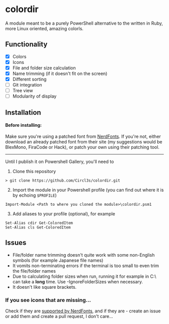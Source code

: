 # colordir
A module meant to be a purely PowerShell alternative to the written in Ruby, more Linux oriented, amazing colorls.

## Functionality
- [x] Colors
- [x] Icons
- [x] File and folder size calculation
- [x] Name trimming (if it doesn't fit on the screen)
- [x] Different sorting
- [ ] Git integration
- [ ] Tree view
- [ ] Modularity of display

## Installation
#### Before installing:

Make sure you're using a patched font from [NerdFonts](https://www.nerdfonts.com/). If you're not, either download an already patched font from their site (my suggestions would be BlexMono, FiraCode or Hack), or patch your own using their patching tool.
***
Until I publish it on Powershell Gallery, you'll need to
1. Clone this repository 
  ```
  > git clone https://github.com/Circl3s/colordir.git
  ```
2. Import the module in your Powershell profile (you can find out where it is by echoing `$PROFILE`)
  ```
  Import-Module <Path to where you cloned the module>\colordir.psm1
  ```
3. Add aliases to your profile (optional), for example
  ```
  Set-Alias cdir Get-ColoredItem
  Set-Alias cls Get-ColoredItem
  ```

## Issues
* File/folder name trimming doesn't quite work with some non-English symbols (for example Japanese file names)
* It vomits non-terminating errors if the terminal is too small to even trim the file/folder names
* Due to calculating folder sizes when run, running it for example in C:\ can take a **long** time. Use -IgnoreFolderSizes when necessary.
* It doesn't like square brackets.

### If you see icons that are missing...
Check if they are [supported by NerdFonts](https://www.nerdfonts.com/cheat-sheet), and if they are - create an issue or add them and create a pull request, I don't care...
